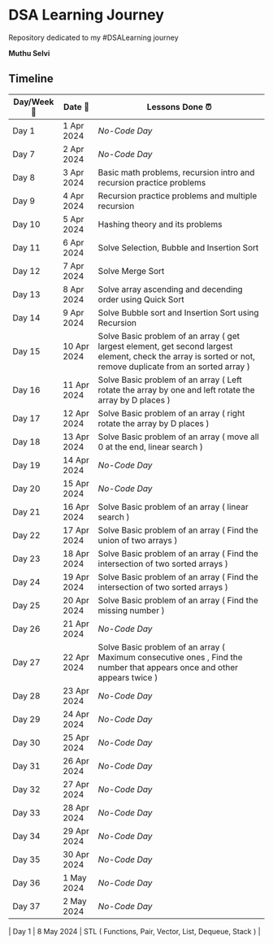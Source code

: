# DSA Learning Journey

Repository dedicated to my #DSALearning journey

**Muthu Selvi**

## Timeline

| Day/Week :pushpin: | Date :calendar: | Lessons Done :alarm_clock: |
|------|-----------------|--------------------|
| Day 1 | 1 Apr 2024 | *No-Code Day* |
| Day 7 | 2 Apr 2024 | *No-Code Day* |
| Day 8 | 3 Apr 2024 | Basic math problems, recursion intro and recursion practice problems |
| Day 9 | 4 Apr 2024 | Recursion practice problems and multiple recursion |
| Day 10 | 5 Apr 2024 | Hashing theory and its problems |
| Day 11 | 6 Apr 2024 | Solve Selection, Bubble and Insertion Sort |
| Day 12 | 7 Apr 2024 | Solve Merge Sort |
| Day 13 | 8 Apr 2024 | Solve array ascending and decending order using Quick Sort |
| Day 14 | 9 Apr 2024 | Solve Bubble sort and Insertion Sort using Recursion |
| Day 15 | 10 Apr 2024 | Solve Basic problem of an array ( get largest element, get second largest element, check the array is sorted or not, remove duplicate from an sorted array ) |
| Day 16 | 11 Apr 2024 | Solve Basic problem of an array ( Left rotate the array by one and left rotate the array by D places ) |
| Day 17 | 12 Apr 2024 | Solve Basic problem of an array ( right rotate the array by D places ) |
| Day 18 | 13 Apr 2024 | Solve Basic problem of an array ( move all 0 at the end, linear search ) |
| Day 19 | 14 Apr 2024 | *No-Code Day* |
| Day 20 | 15 Apr 2024 | *No-Code Day* |
| Day 21 | 16 Apr 2024 | Solve Basic problem of an array ( linear search ) |
| Day 22 | 17 Apr 2024 | Solve Basic problem of an array ( Find the union of two arrays ) |
| Day 23 | 18 Apr 2024 | Solve Basic problem of an array ( Find the intersection of two sorted arrays ) |
| Day 24 | 19 Apr 2024 | Solve Basic problem of an array ( Find the intersection of two sorted arrays ) |
| Day 25 | 20 Apr 2024 | Solve Basic problem of an array ( Find the missing number ) |
| Day 26 | 21 Apr 2024 | *No-Code Day* |
| Day 27 | 22 Apr 2024 | Solve Basic problem of an array ( Maximum consecutive ones , Find the number that appears once and other appears twice ) |
| Day 28 | 23 Apr 2024 | *No-Code Day* |
| Day 29 | 24 Apr 2024 | *No-Code Day* |
| Day 30 | 25 Apr 2024 | *No-Code Day* |
| Day 31 | 26 Apr 2024 | *No-Code Day* |
| Day 32 | 27 Apr 2024 | *No-Code Day* |
| Day 33 | 28 Apr 2024 | *No-Code Day* |
| Day 34 | 29 Apr 2024 | *No-Code Day* |
| Day 35 | 30 Apr 2024 | *No-Code Day* |
| Day 36 | 1 May 2024 | *No-Code Day* |
| Day 37 | 2 May 2024 | *No-Code Day* |

| Day 1 | 8 May 2024 | STL ( Functions, Pair, Vector, List, Dequeue, Stack ) |
